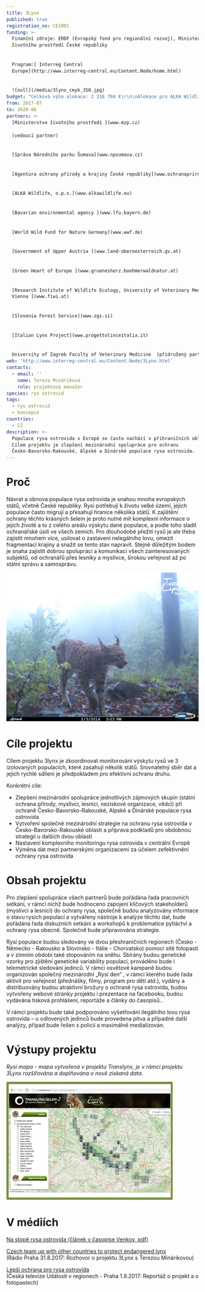 ```yaml
---
title: 3Lynx
published: true
registration_no: CE1001
funding: >-
  Finanční zdroje: ERDF (Evropský fond pro regionální rozvoj), Ministerstvo
  životního prostředí České republiky 


  Program:[ Interreg Central
  Europe](http://www.interreg-central.eu/Content.Node/home.html)


  ![null](/media/3lynx_cmyk_350.jpg)
budget: "Celková výše alokace: 2 318 784 €\r\n\nAlokace pro ALKA Wildlife: 174 582 €"
from: 2017-07
to: 2020-06
partners: >-
  [Ministerstvo životního prostředí ](www.mzp.cz)

  (vedoucí partner)


  [Správa Národního parku Šumava](www.npsumava.cz)


  [Agentura ochrany přírody a krajiny České republiky](www.ochranaprirody.cz)


  [ALKA Wildlife, o.p.s.](www.alkawildlife.eu)


  [Bavarian environmental agency ](www.lfu.bayern.de)


  [World Wild Fund for Nature Germany](www.wwf.de)


  [Government of Upper Austria ](www.land-oberoesterreich.gv.at)


  [Green Heart of Europe ](www.gruenesherz.boehmerwaldnatur.at)


  [Research Institute of Wildlife Ecology, University of Veterinary Medicine,
  Vienna ](www.fiwi.at)


  [Slovenia Forest Service](www.zgs.si)


  [Italian Lynx Project](www.progettolinceitalia.it)


  University of Zagreb Faculty of Veterinary Medicine  (přidružený partner)
web: 'http://www.interreg-central.eu/Content.Node/3Lynx.html'
contacts:
  - email: ''
    name: Tereza Mináriková
    role: projektový manažer
species: rys ostrovid
tags:
  - rys ostrovid
  - koncepce
countries:
  - CZ
description: >-
  Populace rysa ostrovida v Evropě se často nachází v příhraničních oblastech.
  Cílem projektu je zlepšení mezinárodní spolupráce pro ochranu
  Česko-Bavorsko-Rakouské, Alpské a Dinárské populace rysa ostrovida.
---
```

# Proč

Návrat a obnova populace rysa ostrovida je snahou mnoha evropských států, včetně České republiky. Rysi potřebují k životu velké území, jejich populace často migrují a přesahují hranice několika států. K zajištění ochrany těchto krásných šelem je proto nutné mít komplexní informace o jejich životě a to z celého areálu výskytu dané populace, a podle toho sladit ochranářské úsilí ve všech zemích. Pro dlouhodobé přežití rysů je ale třeba zajistit mnohem více, usilovat o zastavení nelegálního lovu, omezit fragmentaci krajiny a snažit se tento stav napravit. Stejně důležitým bodem je snaha zajistit dobrou spolupráci a komunikaci všech zainteresovaných subjektů, od ochranářů přes lesníky a myslivce, širokou veřejnost až po státní správu a samosprávu. 

![](/media/cdy00018rys.jpg)

# Cíle projektu

Cílem projektu 3lynx je zkoordinovat monitorování výskytu rysů ve 3 izolovaných populacích, které zasahují několik států. Srovnatelný sběr dat a jejich rychlé sdílení je předpokladem pro efektivní ochranu druhu. 

Konkrétní cíle:

* Zlepšení mezinárodní spolupráce jednotlivých zájmových skupin (státní ochrana přírody, myslivci, lesníci, neziskové organizace, vědci) při ochraně Česko-Bavorsko-Rakouské, Alpské a Dinárské populace rysa ostrovida 
* Vytvoření společné mezinárodní strategie na ochranu rysa ostrovida v Česko-Bavorsko-Rakouské oblasti a příprava podkladů pro obdobnou strategii u dalších dvou oblastí
* Nastavení komplexního monitoringu rysa ostrovida v centrální Evropě
* Výměna dat mezi partnerskými organizacemi za účelem zefektivnění ochrany rysa ostrovida 

# Obsah projektu

Pro zlepšení spolupráce všech partnerů bude pořádána řada pracovních setkání, v rámci nichž bude hodnoceno zapojení klíčových stakeholderů (myslivci a lesníci) do ochrany rysa, společně budou analyzovány informace o stavu rysích populací a vytvářeny nástroje k analýze těchto dat, bude pořádána řada diskuzních setkání a workshopů k problematice pytláctví a ochrany rysa obecně. Společně bude připravována strategie.

Rysí populace budou sledovány ve dvou přeshraničních regionech (Česko - Německo - Rakousko a Slovinsko - Itálie - Chorvatsko) pomocí sítě fotopastí a v zimním období také stopováním na sněhu. Sbírány budou genetické vzorky pro zjištění genetické variability populací, prováděno bude i telemetrické sledování jedinců. V rámci osvětové kampaně budou organizován společný mezinárodní „Rysí den“ , v rámci kterého bude řada aktivit pro veřejnost (přednášky, filmy, program pro děti atd.), vydány a distribuovány budou atraktivní brožury o ochraně rysa ostrovida, budou vytvořeny webové stránky projektu i prezentace na facebooku, budou vydávána tisková prohlášení, reportáže a články do časopisů..

V rámci projektu bude také podporováno vyšetřování ilegálního lovu rysa ostrovida – u odlovených jedinců bude provedena pitva a případné další analýzy, případ bude řešen s policií a maximálně medializován.

# Výstupy projektu

_Rysí mapa - mapa vytvořená v projektu Translynx, je v rámci projektu 3Lynx rozšiřována a doplňována o nově získaná data._

[![](/media/map_translynx_eu.jpg "Interaktivní mapa fotografií z fotopastí")](http://map.translynx.eu/cs?specie=lynx-lynx&layers=3)

# V médiích

[Na stopě rysa ostrovida (článek v časopise Venkov, pdf)](/media/Venkov_rys_2017.pdf)

[Czech team up with other countries to protect endangered lynx ](https://www.radio.cz/en/section/panorama/czechs-team-up-with-other-countries-to-protect-endangered-lynx)\
(Rádio Praha 31.8.2017: Rozhovor o projektu 3Lynx s Terezou Minárikovou)

[Lepší ochrana pro rysa ostrovida](https://www.ceskatelevize.cz/ivysilani/10118379000-udalosti-v-regionech-praha/217411000140901-udalosti-v-regionech/obsah/565395-lepsi-ochrana-pro-rysa-ostrovida)\
(Česká televize Události v regionech - Praha 1.9.2017: Reportáž o projekt a o fotopastech)
